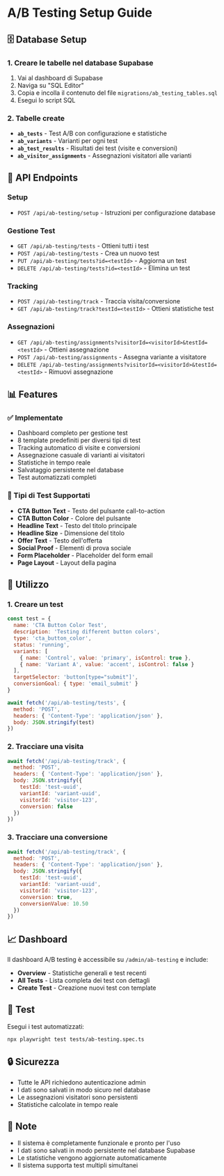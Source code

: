 # A/B Testing Setup Guide

## 🗄️ Database Setup

### 1. Creare le tabelle nel database Supabase

1. Vai al dashboard di Supabase
2. Naviga su "SQL Editor"
3. Copia e incolla il contenuto del file `migrations/ab_testing_tables.sql`
4. Esegui lo script SQL

### 2. Tabelle create

- **`ab_tests`** - Test A/B con configurazione e statistiche
- **`ab_variants`** - Varianti per ogni test
- **`ab_test_results`** - Risultati dei test (visite e conversioni)
- **`ab_visitor_assignments`** - Assegnazioni visitatori alle varianti

## 🚀 API Endpoints

### Setup
- `POST /api/ab-testing/setup` - Istruzioni per configurazione database

### Gestione Test
- `GET /api/ab-testing/tests` - Ottieni tutti i test
- `POST /api/ab-testing/tests` - Crea un nuovo test
- `PUT /api/ab-testing/tests?id=<testId>` - Aggiorna un test
- `DELETE /api/ab-testing/tests?id=<testId>` - Elimina un test

### Tracking
- `POST /api/ab-testing/track` - Traccia visita/conversione
- `GET /api/ab-testing/track?testId=<testId>` - Ottieni statistiche test

### Assegnazioni
- `GET /api/ab-testing/assignments?visitorId=<visitorId>&testId=<testId>` - Ottieni assegnazione
- `POST /api/ab-testing/assignments` - Assegna variante a visitatore
- `DELETE /api/ab-testing/assignments?visitorId=<visitorId>&testId=<testId>` - Rimuovi assegnazione

## 📊 Features

### ✅ Implementate
- Dashboard completo per gestione test
- 8 template predefiniti per diversi tipi di test
- Tracking automatico di visite e conversioni
- Assegnazione casuale di varianti ai visitatori
- Statistiche in tempo reale
- Salvataggio persistente nel database
- Test automatizzati completi

### 🎯 Tipi di Test Supportati
- **CTA Button Text** - Testo del pulsante call-to-action
- **CTA Button Color** - Colore del pulsante
- **Headline Text** - Testo del titolo principale
- **Headline Size** - Dimensione del titolo
- **Offer Text** - Testo dell'offerta
- **Social Proof** - Elementi di prova sociale
- **Form Placeholder** - Placeholder del form email
- **Page Layout** - Layout della pagina

## 🔧 Utilizzo

### 1. Creare un test
```javascript
const test = {
  name: 'CTA Button Color Test',
  description: 'Testing different button colors',
  type: 'cta_button_color',
  status: 'running',
  variants: [
    { name: 'Control', value: 'primary', isControl: true },
    { name: 'Variant A', value: 'accent', isControl: false }
  ],
  targetSelector: 'button[type="submit"]',
  conversionGoal: { type: 'email_submit' }
}

await fetch('/api/ab-testing/tests', {
  method: 'POST',
  headers: { 'Content-Type': 'application/json' },
  body: JSON.stringify(test)
})
```

### 2. Tracciare una visita
```javascript
await fetch('/api/ab-testing/track', {
  method: 'POST',
  headers: { 'Content-Type': 'application/json' },
  body: JSON.stringify({
    testId: 'test-uuid',
    variantId: 'variant-uuid',
    visitorId: 'visitor-123',
    conversion: false
  })
})
```

### 3. Tracciare una conversione
```javascript
await fetch('/api/ab-testing/track', {
  method: 'POST',
  headers: { 'Content-Type': 'application/json' },
  body: JSON.stringify({
    testId: 'test-uuid',
    variantId: 'variant-uuid',
    visitorId: 'visitor-123',
    conversion: true,
    conversionValue: 10.50
  })
})
```

## 📈 Dashboard

Il dashboard A/B testing è accessibile su `/admin/ab-testing` e include:

- **Overview** - Statistiche generali e test recenti
- **All Tests** - Lista completa dei test con dettagli
- **Create Test** - Creazione nuovi test con template

## 🧪 Test

Esegui i test automatizzati:
```bash
npx playwright test tests/ab-testing.spec.ts
```

## 🔒 Sicurezza

- Tutte le API richiedono autenticazione admin
- I dati sono salvati in modo sicuro nel database
- Le assegnazioni visitatori sono persistenti
- Statistiche calcolate in tempo reale

## 📝 Note

- Il sistema è completamente funzionale e pronto per l'uso
- I dati sono salvati in modo persistente nel database Supabase
- Le statistiche vengono aggiornate automaticamente
- Il sistema supporta test multipli simultanei

